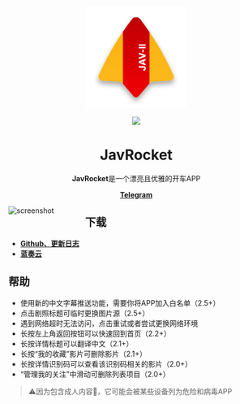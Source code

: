 <p align="center"><img width="200" alt="jav_logo" src="/art/jav_logo.png"></p>
<p align="center"><img src="https://img.shields.io/badge/Version-2.6-brightgreen"></p>

<h1 align="center">JavRocket</h1>

<div align="center">
<p><strong>JavRocket</strong>是一个漂亮且优雅的开车APP</p>
<p><strong><a href="https://t.me/higentleman">Telegram</a></strong></p>
</div>

<!--<img width="300" alt="screenshot" src="/art/screenshot.jpg">-->
<img width="30%" align="left" alt="screenshot" src="/art/screenshot.jpg">
<!--align="right" hspace="0"-->

## 下载

- **[Github、更新日志](https://github.com/gentlemansolo/JavbuslibraryRealse/releases)**
- **[蓝奏云](https://www.lanzous.com/b0sfuli)**

## 帮助

- 使用新的中文字幕推送功能，需要你将APP加入白名单（2.5+）
- 点击剧照标题可临时更换图片源（2.5+）
- 遇到网络超时无法访问，点击重试或者尝试更换网络环境
- 长按左上角返回按钮可以快速回到首页（2.2+）
- 长按详情标题可以翻译中文（2.1+）
- 长按“我的收藏”影片可删除影片（2.1+）
- 长按详情识别码可以查看该识别码相关的影片（2.0+）
- “管理我的关注”中滑动可删除列表项目（2.0+）

> ⚠️因为包含成人内容🔞，它可能会被某些设备列为危险和病毒APP
